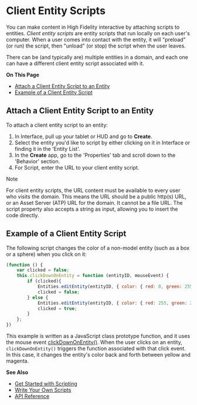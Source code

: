 # Client Entity Scripts

You can make content in High Fidelity interactive by attaching scripts to entities. *Client entity scripts* are entity scripts that run locally on each user's computer. When a user comes into contact with the entity, it will "preload" (or run) the script, then "unload" (or stop) the script when the user leaves. 

There can be (and typically are) multiple entities in a domain, and each one can have a different client entity script associated with it. 

**On This Page**
* [Attach a Client Entity Script to an Entity](#attach-a-client-entity-script-to-an-entity)
* [Example of a Client Entity Script](#example-of-a-client-entity-script)

## Attach a Client Entity Script to an Entity
To attach a client entity script to an entity: 
1. In Interface, pull up your tablet or HUD and go to **Create**.
2. Select the entity you'd like to script by either clicking on it in Interface or finding it in the 'Entity List'.
3. In the **Create** app, go to the 'Properties' tab and scroll down to the 'Behavior' section. 
4. For Script, enter the URL to your client entity script. 

<div class="admonition note">
    <p class="admonition-title">Note</p>
    <p>For client entity scripts, the URL content must be available to every user who visits the domain. This means the URL should be a public http(s) URL, or an Asset Server (ATP) URL for the domain. It cannot be a file URL. The script property also accepts a string as input, allowing you to insert the code directly.  </p>
</div>

## Example of a Client Entity Script
The following script changes the color of a non-model entity (such as a box or a sphere) when you click on it: 

```javascript
(function () {
    var clicked = false;
    this.clickDownOnEntity = function (entityID, mouseEvent) {
        if (clicked){
            Entities.editEntity(entityID, { color: { red: 0, green: 255, blue: 255} });
            clicked = false;
        } else {
            Entities.editEntity(entityID, { color: { red: 255, green: 255, blue: 0} });
            clicked = true;
        }
    };
})

```

This example is written as a JavaScript class prototype function, and it uses the mouse event [clickDownOnEntity()](https://apidocs.highfidelity.com/Entities.html#.sendClickDownOnEntity). When the user clicks on an entity, `clickDownOnEntity()` triggers the function associated with that click event. In this case, it changes the entity's color back and forth between yellow and magenta.

**See Also**

- [Get Started with Scripting](get-started-with-scripting)
- [Write Your Own Scripts](write-scripts)
- [API Reference](https://apidocs.highfidelity.com)